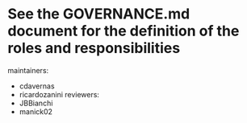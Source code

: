 # See the GOVERNANCE.md document for the definition of the roles and responsibilities
maintainers:
  - cdavernas
  - ricardozanini
reviewers:
  - JBBianchi
  - manick02